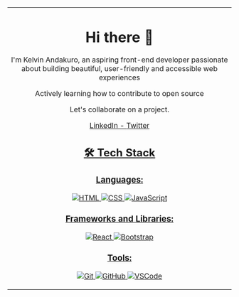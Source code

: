 <table>
  <tr>
    <td align="center">
      <h1>Hi there 👋</h1>
      <p>I'm Kelvin Andakuro, an aspiring front-end developer passionate about building beautiful, user-friendly and accessible web experiences</p>
      Actively learning how to contribute to open source
      <p>Let's collaborate on a project.</p>
      <a href="https://linkedin.com/in/kelvin-andakuro">LinkedIn   -  
      <a href="https://twitter.com/kelvinacoder">Twitter
        
## 🛠️ Tech Stack
        
### Languages:
![HTML](https://img.shields.io/badge/-HTML-0D1117?style=flat&logo=html5&logoColor=E34F26)
![CSS](https://img.shields.io/badge/-CSS-0D1117?style=flat&logo=css3&logoColor=1572B6)
![JavaScript](https://img.shields.io/badge/-JavaScript-0D1117?style=flat&logo=javascript&logoColor=F7DF1E)

### Frameworks and Libraries:
![React](https://img.shields.io/badge/-React-0D1117?style=flat&logo=react&logoColor=61DAFB)
![Bootstrap](https://img.shields.io/badge/-Bootstrap-0D1117?style=flat&logo=bootstrap&logoColor=7952B3)

### Tools:
![Git](https://img.shields.io/badge/-Git-0D1117?style=flat&logo=git&logoColor=F05032)
![GitHub](https://img.shields.io/badge/-GitHub-0D1117?style=flat&logo=github&logoColor=FFFFFF)
![VSCode](https://img.shields.io/badge/-VSCode-0D1117?style=flat&logo=visual-studio-code&logoColor=007ACC)
    </td>
  </tr>
</table>

